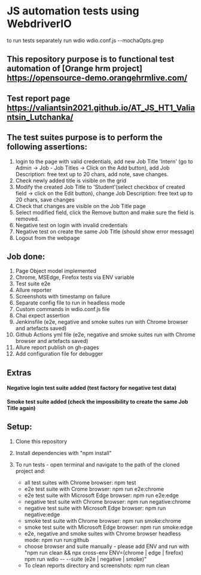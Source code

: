 # JS automation tests using WebdriverIO
to run tests separately run wdio wdio.conf.js --mochaOpts.grep <myText>

## This repository purpose is to functional test automation of [Orange hrm project] https://opensource-demo.orangehrmlive.com/

## Test report page https://valiantsin2021.github.io/AT_JS_HT1_Valiantsin_Lutchanka/

## The test suites purpose is to perform the following assertions:

1. login to the page with valid credentials, add new Job Title 'Intern' (go to Admin -> Job - Job Titles -> Click on the Add button), add Job Description: free text up to 20 chars, add note, save changes.
2. Check newly added title is visible on the grid
3. Modify the created Job Title to 'Student'(select checkbox of created field -> click on the Edit button), change Job Description: free text up to 20 chars, save changes
4. Check that changes are visible on the Job Title page
5. Select modified field, click the Remove button and make sure the field is removed.
6. Negative test on login with invalid credentials
7. Negative test on create the same Job Title (should show error message)
8. Logout from the webpage

## Job done:

1.  Page Object model implemented
2.  Chrome, MSEdge, Firefox tests via ENV variable
3.  Test suite e2e
4.  Allure reporter
5.  Screenshots with timestamp on failure
6.  Separate config file to run in headless mode
7.  Custom commands in wdio.conf.js file
8.  Chai expect assertion
9.  Jenkinsfile (e2e, negative and smoke suites run with Chrome browser and artefacts saved)
10. Github Actions yml file (e2e, negative and smoke suites run with Chrome browser and artefacts saved)
11. Allure report publish on gh-pages
12. Add configuration file for debugger

## Extras
#### Negative login test suite added (test factory for negative test data)
#### Smoke test suite added (check the impossibility to create the same Job Title again)

## Setup:

1. Clone this repository
2. Install dependencies with "npm install"
3. To run tests - open terminal and navigate to the path of the cloned project and:

    - all test suites with Chrome browser: npm test
    - e2e test suite with Crome browser: npm run e2e:chrome
    - e2e test suite with Microsoft Edge browser: npm run e2e:edge
    - negative test suite with Chrome browser: npm run negative:chrome
    - negative test suite with Microsoft Edge browser: npm run negative:edge
    - smoke test suite with Chrome browser: npm run smoke:chrome
    - smoke test suite with Microsoft Edge browser: npm run smoke:edge
    - e2e, negative and smoke suites with Chrome browser headless mode: npm run run:github
    - choose browser and suite manually - please add ENV and run with "npm run clean && npx cross-env ENV=(chrome | edge | firefox) npm run wdio -- --suite (e2e | negative | smoke)"
    - To clean reports directory and screenshots: npm run clean

